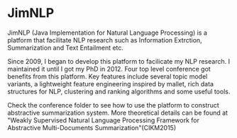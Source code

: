 # JimNLP
JimNLP (Java Implementation for Natural Language Processing) is a platform that 
facilitate NLP research such as Information Extrction, Summarization and Text Entailment etc.

Since 2009, I began to develop this platform to facilicate my NLP research. 
I maintained it until I got my PhD in 2012. Four top level conference got benefits from this platform. 
Key features include several topic model variants, a lightweight feature engineering inspired by mallet, 
rich data structures for NLP, clustering and ranking algorithms and some useful tools. 

Check the conference folder to see how to use the platform to construct abstractive summarization system. 
More theoretical details can be found at 
"Weakly Supervised Natural Language Processing Framework for Abstractive Multi-Documents Summarization"(CIKM2015)

